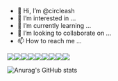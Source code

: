 - 👋 Hi, I’m @circleash
- 👀 I’m interested in ...
- 🌱 I’m currently learning ...
- 💞️ I’m looking to collaborate on ...
- 📫 How to reach me ...

<img src="https://img.shields.io/badge/Java-007396?style=for-the-badge&logo=Java&logoColor=white"/><img src="https://img.shields.io/badge/HTML5-E34F26?style=for-the-badge&logo=HTML5&logoColor=white"/><img src="https://img.shields.io/badge/jQuery-0769AD?style=for-the-badge&logo=jQuery&logoColor=white"/><img src="https://img.shields.io/badge/JavaScript-F7DF1E?style=for-the-badge&logo=JavaScript&logoColor=white"/><img src="https://img.shields.io/badge/CSS3-1572B6?style=for-the-badge&logo=CSS3&logoColor=white"/><img src="https://img.shields.io/badge/Spring-6DB33F?style=for-the-badge&logo=Spring&logoColor=white"/><img src="https://img.shields.io/badge/Eclipse-2C2255?style=for-the-badge&logo=Eclipse&logoColor=white"/><img src="https://img.shields.io/badge/MySQL-4479A1?style=for-the-badge&logo=MySQL&logoColor=white"/><img src="https://img.shields.io/badge/AWS-232F3E?style=for-the-badge&logo=amazonaws&logoColor=white"/>

![Anurag's GitHub stats](https://github-readme-stats.vercel.app/api?username=circleash&show_icons=true&theme=radical)


<!---
circleash/circleash is a ✨ special ✨ repository because its `README.md` (this file) appears on your GitHub profile.
You can click the Preview link to take a look at your changes.
--->
